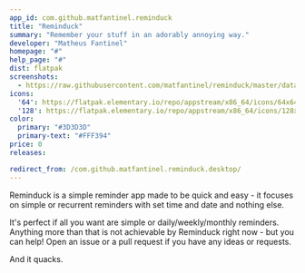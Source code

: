 ```yaml
---
app_id: com.github.matfantinel.reminduck
title: "Reminduck"
summary: "Remember your stuff in an adorably annoying way."
developer: "Matheus Fantinel"
homepage: "#"
help_page: "#"
dist: flatpak
screenshots:
  - https://raw.githubusercontent.com/matfantinel/reminduck/master/data/screenshots/Welcome.png
icons:
  '64': https://flatpak.elementary.io/repo/appstream/x86_64/icons/64x64/com.github.matfantinel.reminduck.png
  '128': https://flatpak.elementary.io/repo/appstream/x86_64/icons/128x128/com.github.matfantinel.reminduck.png
color:
  primary: "#3D3D3D"
  primary-text: "#FFF394"
price: 0
releases:

redirect_from: /com.github.matfantinel.reminduck.desktop/
---
```


<p>Reminduck is a simple reminder app made to be quick and easy - it focuses on simple or recurrent reminders with set time and date and nothing else.</p>
<p>It's perfect if all you want are simple or daily/weekly/monthly reminders. Anything more than that is not achievable by Reminduck right now - but you can help! Open an issue or a pull request if you have any ideas or requests.</p>
<p>And it quacks.</p>